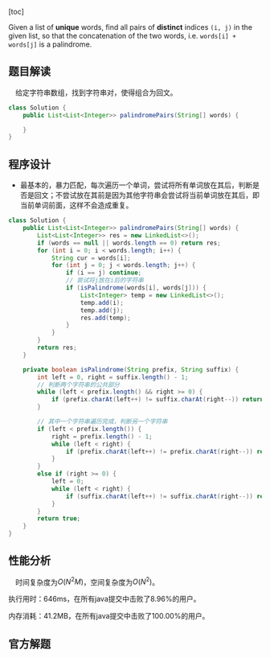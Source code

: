 [toc]

Given a list of **unique** words, find all pairs of **distinct** indices `(i, j)` in the given list, so that the concatenation of the two words, i.e. `words[i] + words[j]` is a palindrome.



## 题目解读

&emsp;给定字符串数组，找到字符串对，使得组合为回文。

```java
class Solution {
    public List<List<Integer>> palindromePairs(String[] words) {

    }
}
```

## 程序设计

* 最基本的，暴力匹配，每次遍历一个单词，尝试将所有单词放在其后，判断是否是回文；不尝试放在其前是因为其他字符串会尝试将当前单词放在其后，即当前单词前面，这样不会造成重复。

```java
class Solution {
    public List<List<Integer>> palindromePairs(String[] words) {
        List<List<Integer>> res = new LinkedList<>();
        if (words == null || words.length == 0) return res;
        for (int i = 0; i < words.length; i++) {
            String cur = words[i];
            for (int j = 0; j < words.length; j++) {
                if (i == j) continue;
                // 尝试将j放在i后的字符串
                if (isPalindrome(words[i], words[j])) {
                    List<Integer> temp = new LinkedList<>();
                    temp.add(i);
                    temp.add(j);
                    res.add(temp);
                }
            }
        }
        return res;
    }

    private boolean isPalindrome(String prefix, String suffix) {
        int left = 0, right = suffix.length() - 1;
        // 判断两个字符串的公共部分
        while (left < prefix.length() && right >= 0) {
            if (prefix.charAt(left++) != suffix.charAt(right--)) return false;
        }

        // 其中一个字符串遍历完成，判断另一个字符串
        if (left < prefix.length()) {
            right = prefix.length() - 1;
            while (left < right) {
                if (prefix.charAt(left++) != prefix.charAt(right--)) return false;
            }
        }
        else if (right >= 0) {
            left = 0;
            while (left < right) {
                if (suffix.charAt(left++) != suffix.charAt(right--)) return false;
            }
        }
        return true;
    }
}
```

## 性能分析

&emsp;时间复杂度为$O(N^2M)$，空间复杂度为$O(N^2)$。

执行用时：646ms，在所有java提交中击败了8.96%的用户。

内存消耗：41.2MB，在所有java提交中击败了100.00%的用户。

## 官方解题

&emsp;